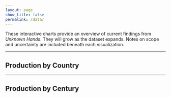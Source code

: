 ```yaml
---
layout: page
show_title: false
permalink: /data/
---
```


These interactive charts provide an overview of current findings from *Unknown Hands*. They will grow as the dataset expands. Notes on scope and uncertainty are included beneath each visualization.

---

## Production by Country

<div id="byCountry"></div>
<script src="https://cdn.plot.ly/plotly-latest.min.js"></script>
<script>
  // Raw data
  const countryData = {
    "Austria":72, "Belgium":92, "Crete":3, "England":19, "France":98,
    "France or Germany":3, "Germany":660, "Germany or Switzerland":1,
    "Italy":165, "Netherlands":106, "Portugal":26, "Spain":9, "Sweden":15,
    "Switzerland":65, "Unknown":8
  };

  // Initialize counters
  const countries = ["Austria","Belgium","Crete","England","France","Germany","Italy",
    "Netherlands","Portugal","Spain","Sweden","Switzerland","Unknown"];
  const counts = {};
  countries.forEach(c => counts[c] = 0);

  // Process entries
  for (const [label, value] of Object.entries(countryData)) {
    if (label.includes(" or ")) {
      // Split into multiple countries
      label.split(" or ").forEach(c => {
        if (counts[c] !== undefined) counts[c] += value;
      });
    } else if (counts[label] !== undefined) {
      counts[label] += value;
    }
  }

  // Convert to arrays
  const x = Object.values(counts);
  const y = Object.keys(counts);

  Plotly.newPlot("byCountry", [{
    x: x,
    y: y,
    type: "bar",
    orientation: "h",
    text: x.map(v => v.toString()),
    textposition: "auto",
    marker: {color: "#444"}
  }], {
    title: "Production Location of Manuscripts (by country)",
    xaxis: { title: "Number of Manuscripts" },
    margin: { l: 180 }
  });
</script>

---

## Production by Century

<div id="repoMap" style="height: 520px; border-radius: 8px; margin: 1.5rem 0;"></div>

<link rel="stylesheet" href="https://unpkg.com/leaflet@1.9.4/dist/leaflet.css">
<script src="https://unpkg.com/leaflet@1.9.4/dist/leaflet.js"></script>
<script src="https://unpkg.com/papaparse@5.4.1/papaparse.min.js"></script>

<script>
  // Create map
  const map = L.map('repoMap', {scrollWheelZoom: false}).setView([48.5, 10], 5);
  L.tileLayer('https://tile.openstreetmap.org/{z}/{x}/{y}.png', {
    maxZoom: 18,
    attribution: '&copy; OpenStreetMap contributors'
  }).addTo(map);

  // Load CSV
  Papa.parse("/assets/data/repositories.csv", {
    download: true,
    header: true,
    complete: function(results) {
      const bounds = [];
      results.data.forEach(r => {
        if (!r.lat || !r.lon) return; // skip rows without coordinates
        const size = Math.max(6, Math.sqrt(r.count || 1));
        const marker = L.circleMarker([parseFloat(r.lat), parseFloat(r.lon)], {
          radius: size,
          color: "#222",
          weight: 1,
          fillColor: "#444",
          fillOpacity: 0.75
        }).addTo(map);

        marker.bindPopup(`
          <strong>${r.name}</strong><br/>
          ${r.city ? r.city + ', ' : ''}${r.country || ''}<br/>
          Manuscripts: ${r.count}
        `);

        bounds.push([parseFloat(r.lat), parseFloat(r.lon)]);
      });
      if (bounds.length) map.fitBounds(bounds, {padding: [30,30]});
    }
  });
</script>